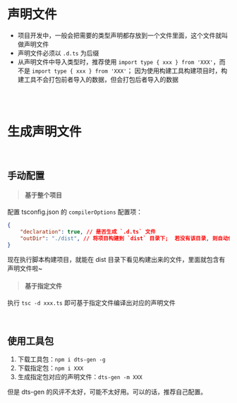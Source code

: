 # 声明文件

- 项目开发中，一般会把需要的类型声明都存放到一个文件里面，这个文件就叫做声明文件
- 声明文件必须以 `.d.ts` 为后缀
- 从声明文件中导入类型时，推荐使用 `import type { xxx } from 'XXX'`，而不是 `import type { xxx } from 'XXX'`；
  因为使用构建工具构建项目时，构建工具不会打包前者导入的数据，但会打包后者导入的数据

<br><br>

# 生成声明文件

<br>

## 手动配置

> #### 基于整个项目

配置 tsconfig.json 的 `compilerOptions` 配置项：

```json
{
    "declaration": true, // 是否生成 `.d.ts` 文件
    "outDir": "./dist", // 将项目构建到 `dist` 目录下;  若没有该目录, 则自动创建
}
```

现在执行脚本构建项目，就能在 dist 目录下看见构建出来的文件，里面就包含有声明文件啦~

> #### 基于指定文件

执行 `tsc -d xxx.ts` 即可基于指定文件编译出对应的声明文件

<br>

## 使用工具包

1. 下载工具包：`npm i dts-gen -g`
2. 下载指定包：`npm i XXX`
3. 生成指定包对应的声明文件：`dts-gen -m XXX`

但是 dts-gen 的风评不太好，可能不太好用。可以的话，推荐自己配置。